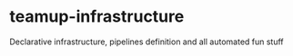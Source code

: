 # teamup-infrastructure
Declarative infrastructure, pipelines definition and all automated fun stuff
